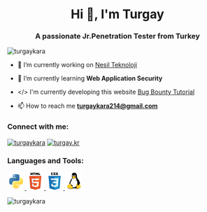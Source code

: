 <h1 align="center">Hi 👋, I'm Turgay</h1>
<h3 align="center">A passionate Jr.Penetration Tester from Turkey</h3>

<p align="left"> <img src="https://komarev.com/ghpvc/?username=turgaykara&label=Profile%20views&color=0e75b6&style=flat" alt="turgaykara" /> </p>

- 🔭 I’m currently working on [Nesil Teknoloji](https://nesilteknoloji.com)

- 🌱 I’m currently learning **Web Application Security**

- </> I'm currently developing this website [Bug Bounty Tutorial](https://turgaykara.github.io/)

- 📫 How to reach me **turgaykara214@gmail.com**

<h3 align="left">Connect with me:</h3>
<p align="left">
<a href="https://linkedin.com/in/turgaykara" target="blank"><img align="center" src="https://raw.githubusercontent.com/rahuldkjain/github-profile-readme-generator/master/src/images/icons/Social/linked-in-alt.svg" alt="turgaykara" height="30" width="40" /></a>
<a href="https://instagram.com/turgay.kr" target="blank"><img align="center" src="https://raw.githubusercontent.com/rahuldkjain/github-profile-readme-generator/master/src/images/icons/Social/instagram.svg" alt="turgay.kr" height="30" width="40" /></a>
</p>

<h3 align="left">Languages and Tools:</h3>
<p align="left"> 
  <a href="https://www.python.org" target="_blank" rel="noreferrer"> <img src="https://raw.githubusercontent.com/devicons/devicon/master/icons/python/python-original.svg" alt="python" width="40" height="40"/> </a>
  <a href="https://www.w3.org/html/" target="_blank" rel="noreferrer"> <img src="https://raw.githubusercontent.com/devicons/devicon/master/icons/html5/html5-original-wordmark.svg" alt="html5" width="40" height="40"/>
  <a href="https://www.w3schools.com/css/" target="_blank" rel="noreferrer"> <img src="https://raw.githubusercontent.com/devicons/devicon/master/icons/css3/css3-original-wordmark.svg" alt="css3" width="40" height="40"/> </a> </a> 
  <a href="https://www.linux.org/" target="_blank" rel="noreferrer"> <img src="https://raw.githubusercontent.com/devicons/devicon/master/icons/linux/linux-original.svg" alt="linux" width="40" height="40"/> </a> 
 </p>

<p><img align="left" src="https://github-readme-stats.vercel.app/api/top-langs?username=turgaykara&show_icons=true&locale=en&layout=compact" alt="turgaykara" /></p>
